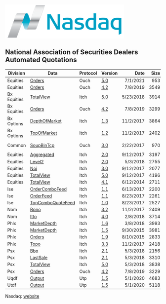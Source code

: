 [![Nasdaq](https://github.com/Open-Markets-Initiative/Directory/blob/main/Organizations/Nasdaq/Images/Logo.png)](https://www.nasdaq.com)


## National Association of Securities Dealers Automated Quotations

| Division | Data | Protocol | Version | Date | Size | [Status][Omi.Glossary.Status] | [Testing][Omi.Glossary.Testing] | Specification |
| --- | --- | --- | --- | ---: | ---: | --- | --- | --- |
|  Equities | [Orders][Nasdaq.Equities.Orders.Ouch.v5.0.Dissector] | Ouch | [5.0][Nasdaq.Equities.Orders.Ouch.v5.0.Dissector] | 7/1/2021 | 953 | [Active][Omi.Glossary.Status.Active] | [Untested][Omi.Glossary.Testing.Untested] | [url][Nasdaq.Equities.Orders.Ouch.v5.0.Url] - [pdf][Nasdaq.Equities.Orders.Ouch.v5.0.Pdf] |
|  Equities | [Orders][Nasdaq.Equities.Orders.Ouch.v4.2.Dissector] | Ouch | [4.2][Nasdaq.Equities.Orders.Ouch.v4.2.Dissector] | 7/8/2019 | 3549 | [Active][Omi.Glossary.Status.Active] | [Untested][Omi.Glossary.Testing.Untested] | [url][Nasdaq.Equities.Orders.Ouch.v4.2.Url] - [pdf][Nasdaq.Equities.Orders.Ouch.v4.2.Pdf] |
| Bx Equities | [TotalView][Nasdaq.Bx.Equities.TotalView.Itch.v5.0.Dissector] | Itch | [5.0][Nasdaq.Bx.Equities.TotalView.Itch.v5.0.Dissector] | 5/23/2018 | 3914 | [Active][Omi.Glossary.Status.Active] | [Untested][Omi.Glossary.Testing.Untested] | [url][Nasdaq.Bx.Equities.TotalView.Itch.v5.0.Url] - [pdf][Nasdaq.Bx.Equities.TotalView.Itch.v5.0.Pdf] |
| Bx Equities | [Orders][Nasdaq.Bx.Equities.Orders.Ouch.v4.2.Dissector] | Ouch | [4.2][Nasdaq.Bx.Equities.Orders.Ouch.v4.2.Dissector] | 7/8/2019 | 3299 | [Active][Omi.Glossary.Status.Active] | [Untested][Omi.Glossary.Testing.Untested] | [url][Nasdaq.Bx.Equities.Orders.Ouch.v4.2.Url] - [pdf][Nasdaq.Bx.Equities.Orders.Ouch.v4.2.Pdf] |
| Bx Options | [DepthOfMarket][Nasdaq.Bx.Options.DepthOfMarket.Itch.v1.3.Dissector] | Itch | [1.3][Nasdaq.Bx.Options.DepthOfMarket.Itch.v1.3.Dissector] | 11/2/2017 | 3864 | [Active][Omi.Glossary.Status.Active] | [Untested][Omi.Glossary.Testing.Untested] | [url][Nasdaq.Bx.Options.DepthOfMarket.Itch.v1.3.Url] - [pdf][Nasdaq.Bx.Options.DepthOfMarket.Itch.v1.3.Pdf] |
| Bx Options | [TopOfMarket][Nasdaq.Bx.Options.TopOfMarket.Itch.v1.2.Dissector] | Itch | [1.2][Nasdaq.Bx.Options.TopOfMarket.Itch.v1.2.Dissector] | 11/2/2017 | 2402 | [Active][Omi.Glossary.Status.Active] | [Untested][Omi.Glossary.Testing.Untested] | [url][Nasdaq.Bx.Options.TopOfMarket.Itch.v1.2.Url] - [pdf][Nasdaq.Bx.Options.TopOfMarket.Itch.v1.2.Pdf] |
| Common | [SoupBinTcp][Nasdaq.Common.SoupBinTcp.Ouch.v3.0.Dissector] | Ouch | [3.0][Nasdaq.Common.SoupBinTcp.Ouch.v3.0.Dissector] | 2/22/2017 | 970 | [Header][Omi.Glossary.Status.Header] | [Tested][Omi.Glossary.Testing.Tested] | [url][Nasdaq.Common.SoupBinTcp.Ouch.v3.0.Url] - [pdf][Nasdaq.Common.SoupBinTcp.Ouch.v3.0.Pdf] |
| Equities | [Aggregated][Nasdaq.Equities.Aggregated.Itch.v2.0.Dissector] | Itch | [2.0][Nasdaq.Equities.Aggregated.Itch.v2.0.Dissector] | 9/12/2017 | 3197 | [Active][Omi.Glossary.Status.Active] | [Untested][Omi.Glossary.Testing.Untested] | [url][Nasdaq.Equities.Aggregated.Itch.v2.0.Url] - [pdf][Nasdaq.Equities.Aggregated.Itch.v2.0.Pdf] |
| Equities | [Level2][Nasdaq.Equities.Level2.Itch.v2.0.Dissector] | Itch | [2.0][Nasdaq.Equities.Level2.Itch.v2.0.Dissector] | 5/3/2018 | 2755 | [Active][Omi.Glossary.Status.Active] | [Untested][Omi.Glossary.Testing.Untested] | [url][Nasdaq.Equities.Level2.Itch.v2.0.Url] - [pdf][Nasdaq.Equities.Level2.Itch.v2.0.Pdf] |
| Equities | [Noi][Nasdaq.Equities.Noi.Itch.v3.0.Dissector] | Itch | [3.0][Nasdaq.Equities.Noi.Itch.v3.0.Dissector] | 9/12/2017 | 2077 | [Active][Omi.Glossary.Status.Active] | [Untested][Omi.Glossary.Testing.Untested] | [url][Nasdaq.Equities.Noi.Itch.v3.0.Url] - [pdf][Nasdaq.Equities.Noi.Itch.v3.0.Pdf] |
| Equities | [TotalView][Nasdaq.Equities.TotalView.Itch.v5.0.Dissector] | Itch | [5.0][Nasdaq.Equities.TotalView.Itch.v5.0.Dissector] | 9/12/2017 | 4196 | [Active][Omi.Glossary.Status.Active] | [Untested][Omi.Glossary.Testing.Untested] | [url][Nasdaq.Equities.TotalView.Itch.v5.0.Url] - [pdf][Nasdaq.Equities.TotalView.Itch.v5.0.Pdf] |
| Equities | [TotalView][Nasdaq.Equities.TotalView.Itch.v4.1.Dissector] | Itch | [4.1][Nasdaq.Equities.TotalView.Itch.v4.1.Dissector] | 6/12/2014 | 2711 | [Deprecated][Omi.Glossary.Status.Deprecated] | [Untested][Omi.Glossary.Testing.Untested] | [url][Nasdaq.Equities.TotalView.Itch.v4.1.Url] - [pdf][Nasdaq.Equities.TotalView.Itch.v4.1.Pdf] |
| Ise | [OrderComboFeed][Nasdaq.Ise.OrderComboFeed.Itch.v1.1.Dissector] | Itch | [1.1][Nasdaq.Ise.OrderComboFeed.Itch.v1.1.Dissector] | 6/13/2017 | 2200 | [Active][Omi.Glossary.Status.Active] | [Verified][Omi.Glossary.Testing.Verified] | [url][Nasdaq.Ise.OrderComboFeed.Itch.v1.1.Url] - [pdf][Nasdaq.Ise.OrderComboFeed.Itch.v1.1.Pdf] |
| Ise | [OrderFeed][Nasdaq.Ise.OrderFeed.Itch.v1.1.Dissector] | Itch | [1.1][Nasdaq.Ise.OrderFeed.Itch.v1.1.Dissector] | 8/23/2017 | 2261 | [Active][Omi.Glossary.Status.Active] | [Untested][Omi.Glossary.Testing.Untested] | [url][Nasdaq.Ise.OrderFeed.Itch.v1.1.Url] - [pdf][Nasdaq.Ise.OrderFeed.Itch.v1.1.Pdf] |
| Ise | [TopComboQuoteFeed][Nasdaq.Ise.TopComboQuoteFeed.Itch.v1.0.Dissector] | Itch | [1.0][Nasdaq.Ise.TopComboQuoteFeed.Itch.v1.0.Dissector] | 8/23/2017 | 2527 | [Active][Omi.Glossary.Status.Active] | [Verified][Omi.Glossary.Testing.Verified] | [url][Nasdaq.Ise.TopComboQuoteFeed.Itch.v1.0.Url] - [pdf][Nasdaq.Ise.TopComboQuoteFeed.Itch.v1.0.Pdf] |
| Nom | [Bono][Nasdaq.Nom.Bono.Itch.v3.2.Dissector] | Itch | [3.2][Nasdaq.Nom.Bono.Itch.v3.2.Dissector] | 11/2/2017 | 2409 | [Active][Omi.Glossary.Status.Active] | [Untested][Omi.Glossary.Testing.Untested] | [url][Nasdaq.Nom.Bono.Itch.v3.2.Url] - [pdf][Nasdaq.Nom.Bono.Itch.v3.2.Pdf] |
| Nom | [Itto][Nasdaq.Nom.Itto.Itch.v4.0.Dissector] | Itch | [4.0][Nasdaq.Nom.Itto.Itch.v4.0.Dissector] | 2/8/2018 | 3714 | [Active][Omi.Glossary.Status.Active] | [Untested][Omi.Glossary.Testing.Untested] | [url][Nasdaq.Nom.Itto.Itch.v4.0.Url] - [pdf][Nasdaq.Nom.Itto.Itch.v4.0.Pdf] |
| Phlx | [MarketDepth][Nasdaq.Phlx.MarketDepth.Itch.v1.6.Dissector] | Itch | [1.6][Nasdaq.Phlx.MarketDepth.Itch.v1.6.Dissector] | 3/8/2018 | 3993 | [Active][Omi.Glossary.Status.Active] | [Untested][Omi.Glossary.Testing.Untested] | [url][Nasdaq.Phlx.MarketDepth.Itch.v1.6.Url] - [pdf][Nasdaq.Phlx.MarketDepth.Itch.v1.6.Pdf] |
| Phlx | [MarketDepth][Nasdaq.Phlx.MarketDepth.Itch.v1.5.Dissector] | Itch | [1.5][Nasdaq.Phlx.MarketDepth.Itch.v1.5.Dissector] | 9/30/2015 | 3981 | [Deprecated][Omi.Glossary.Status.Deprecated] | [Untested][Omi.Glossary.Testing.Untested] | [url][Nasdaq.Phlx.MarketDepth.Itch.v1.5.Url] - [pdf][Nasdaq.Phlx.MarketDepth.Itch.v1.5.Pdf] |
| Phlx | [Orders][Nasdaq.Phlx.Orders.Itch.v1.9.Dissector] | Itch | [1.9][Nasdaq.Phlx.Orders.Itch.v1.9.Dissector] | 8/10/2015 | 2833 | [Active][Omi.Glossary.Status.Active] | [Untested][Omi.Glossary.Testing.Untested] | [url][Nasdaq.Phlx.Orders.Itch.v1.9.Url] - [pdf][Nasdaq.Phlx.Orders.Itch.v1.9.Pdf] |
| Phlx | [Topo][Nasdaq.Phlx.Topo.Itch.v3.3.Dissector] | Itch | [3.3][Nasdaq.Phlx.Topo.Itch.v3.3.Dissector] | 11/2/2017 | 2418 | [Active][Omi.Glossary.Status.Active] | [Untested][Omi.Glossary.Testing.Untested] | [url][Nasdaq.Phlx.Topo.Itch.v3.3.Url] - [pdf][Nasdaq.Phlx.Topo.Itch.v3.3.Pdf] |
| Psx | [Bbo][Nasdaq.Psx.Bbo.Itch.v2.1.Dissector] | Itch | [2.1][Nasdaq.Psx.Bbo.Itch.v2.1.Dissector] | 5/3/2018 | 2156 | [Active][Omi.Glossary.Status.Active] | [Untested][Omi.Glossary.Testing.Untested] | [url][Nasdaq.Psx.Bbo.Itch.v2.1.Url] - [pdf][Nasdaq.Psx.Bbo.Itch.v2.1.Pdf] |
| Psx | [LastSale][Nasdaq.Psx.LastSale.Itch.v2.1.Dissector] | Itch | [2.1][Nasdaq.Psx.LastSale.Itch.v2.1.Dissector] | 5/3/2018 | 3310 | [Active][Omi.Glossary.Status.Active] | [Untested][Omi.Glossary.Testing.Untested] | [url][Nasdaq.Psx.LastSale.Itch.v2.1.Url] - [pdf][Nasdaq.Psx.LastSale.Itch.v2.1.Pdf] |
| Psx | [TotalView][Nasdaq.Psx.TotalView.Itch.v5.0.Dissector] | Itch | [5.0][Nasdaq.Psx.TotalView.Itch.v5.0.Dissector] | 5/3/2018 | 3838 | [Active][Omi.Glossary.Status.Active] | [Untested][Omi.Glossary.Testing.Untested] | [url][Nasdaq.Psx.TotalView.Itch.v5.0.Url] - [pdf][Nasdaq.Psx.TotalView.Itch.v5.0.Pdf] |
| Psx | [Orders][Nasdaq.Psx.Orders.Ouch.v4.2.Dissector] | Ouch | [4.2][Nasdaq.Psx.Orders.Ouch.v4.2.Dissector] | 7/8/2019 | 3229 | [Active][Omi.Glossary.Status.Active] | [Untested][Omi.Glossary.Testing.Untested] | [url][Nasdaq.Psx.Orders.Ouch.v4.2.Url] - [pdf][Nasdaq.Psx.Orders.Ouch.v4.2.Pdf] |
| Uqdf | [Output][Nasdaq.Uqdf.Output.Utp.v1.5.Dissector] | Utp | [1.5][Nasdaq.Uqdf.Output.Utp.v1.5.Dissector] | 5/1/2020 | 4683 | [Active][Omi.Glossary.Status.Active] | [Verified][Omi.Glossary.Testing.Verified] | [url][Nasdaq.Uqdf.Output.Utp.v1.5.Url] - [pdf][Nasdaq.Uqdf.Output.Utp.v1.5.Pdf] |
| Utdf | [Output][Nasdaq.Utdf.Output.Utp.v1.5.Dissector] | Utp | [1.5][Nasdaq.Utdf.Output.Utp.v1.5.Dissector] | 5/1/2020 | 5118 | [Active][Omi.Glossary.Status.Active] | [Untested][Omi.Glossary.Testing.Untested] | [url][Nasdaq.Utdf.Output.Utp.v1.5.Url] - [pdf][Nasdaq.Utdf.Output.Utp.v1.5.Pdf] |


Nasdaq: [website](https://www.nasdaq.com "Go to National Association of Securities Dealers Automated Quotations")


[Omi.Glossary.Status]: https://github.com/Open-Markets-Initiative/Directory/blob/main/Glossary/Status.md "Protocol Deployment Status"
[Omi.Glossary.Status.Active]: https://github.com/Open-Markets-Initiative/Directory/blob/main/Glossary/Status.md "Deployment Status: Protocol is in active production"
[Omi.Glossary.Status.Deprecated]: https://github.com/Open-Markets-Initiative/Directory/blob/main/Glossary/Status.md "Deployment Status: Protocol is no longer in active use"
[Omi.Glossary.Status.Future]: https://github.com/Open-Markets-Initiative/Directory/blob/main/Glossary/Status.md "Deployment Status: Protocol is not yet deployed to an active production environment"
[Omi.Glossary.Status.Unknown]: https://github.com/Open-Markets-Initiative/Directory/blob/main/Glossary/Status.md "Deployment Status: Protocol deployment status is unknown"
[Omi.Glossary.Status.Header]: https://github.com/Open-Markets-Initiative/Directory/blob/main/Glossary/Status.md "Deployment Status: Header only protocol provided for debugging"
[Omi.Glossary.Testing]: https://github.com/Open-Markets-Initiative/Directory/blob/main/Glossary/Testing.md "Protocol Testing Status"
[Omi.Glossary.Testing.Verified]: https://github.com/Open-Markets-Initiative/Directory/blob/main/Glossary/Testing.md "Testing Status: Protocol has been tested on live data"
[Omi.Glossary.Testing.Incomplete]: https://github.com/Open-Markets-Initiative/Directory/blob/main/Glossary/Testing.md "Testing Status: Protocol has been tested on live data but contains known issues"
[Omi.Glossary.Testing.Beta]: https://github.com/Open-Markets-Initiative/Directory/blob/main/Glossary/Testing.md "Testing Status: Protocol has not been tested and structure is speculative"
[Omi.Glossary.Testing.Untested]: https://github.com/Open-Markets-Initiative/Directory/blob/main/Glossary/Testing.md "Testing Status: Protocol has not been tested on live data"

[Nasdaq.Bx.Equities.TotalView.Itch.v5.0.Dissector]: https://github.com/Open-Markets-Initiative/wireshark-lua/blob/main/Nasdaq/Nasdaq.Bx.Equities.TotalView.Itch.v5.0.Script.Dissector.lua "Nasdaq Bx Equities TotalView Itch v5.0 Wireshark Dissector"
[Nasdaq.Bx.Equities.TotalView.Itch.v5.0.Url]: http://www.nasdaqtrader.com/Trader.aspx?id=dpspecs "National Association of Securities Dealers Automated Quotations 5.0 Url"
[Nasdaq.Bx.Equities.TotalView.Itch.v5.0.Pdf]: https://github.com/Open-Markets-Initiative/Directory/blob/main/Organizations/Nasdaq/Specifications/Nasdaq.Bx.Equities.TotalView.Itch.v5.0.pdf "National Association of Securities Dealers Automated Quotations 5.0 Pdf"
[Nasdaq.Bx.Equities.Orders.Ouch.v4.2.Dissector]: https://github.com/Open-Markets-Initiative/wireshark-lua/blob/main/Nasdaq/Nasdaq.Bx.Equities.Orders.Ouch.v4.2.Script.Dissector.lua "Nasdaq Bx Equities Orders Ouch v4.2 Wireshark Dissector"
[Nasdaq.Bx.Equities.Orders.Ouch.v4.2.Url]: https://nasdaqtrader.com/Trader.aspx?id=TradingSpecs "National Association of Securities Dealers Automated Quotations 4.2 Url"
[Nasdaq.Bx.Equities.Orders.Ouch.v4.2.Pdf]: https://github.com/Open-Markets-Initiative/Directory/blob/main/Organizations/Nasdaq/Specifications/Nasdaq.Bx.Equities.Orders.Ouch.v4.2.pdf "National Association of Securities Dealers Automated Quotations 4.2 Pdf"
[Nasdaq.Bx.Options.TopOfMarket.Itch.v1.2.Dissector]: https://github.com/Open-Markets-Initiative/wireshark-lua/blob/main/Nasdaq/Nasdaq.Bx.Options.TopOfMarket.Itch.v1.2.Script.Dissector.lua "Nasdaq Bx Options TopOfMarket Itch v1.2 Wireshark Dissector"
[Nasdaq.Bx.Options.TopOfMarket.Itch.v1.2.Url]: http://www.nasdaqtrader.com/Trader.aspx?id=dpspecs "National Association of Securities Dealers Automated Quotations 1.2 Url"
[Nasdaq.Bx.Options.TopOfMarket.Itch.v1.2.Pdf]: https://github.com/Open-Markets-Initiative/Directory/blob/main/Organizations/Nasdaq/Specifications/Nasdaq.Bx.Options.TopOfMarket.Itch.v1.2.pdf "National Association of Securities Dealers Automated Quotations 1.2 Pdf"
[Nasdaq.Bx.Options.DepthOfMarket.Itch.v1.3.Dissector]: https://github.com/Open-Markets-Initiative/wireshark-lua/blob/main/Nasdaq/Nasdaq.Bx.Options.DepthOfMarket.Itch.v1.3.Script.Dissector.lua "Nasdaq Bx Options DepthOfMarket Itch v1.3 Wireshark Dissector"
[Nasdaq.Bx.Options.DepthOfMarket.Itch.v1.3.Url]: http://www.nasdaqtrader.com/Trader.aspx?id=dpspecs "National Association of Securities Dealers Automated Quotations 1.3 Url"
[Nasdaq.Bx.Options.DepthOfMarket.Itch.v1.3.Pdf]: https://github.com/Open-Markets-Initiative/Directory/blob/main/Organizations/Nasdaq/Specifications/Nasdaq.Bx.Options.DepthOfMarket.Itch.v1.3.pdf "National Association of Securities Dealers Automated Quotations 1.3 Pdf"
[Nasdaq.Ise.OrderComboFeed.Itch.v1.1.Dissector]: https://github.com/Open-Markets-Initiative/wireshark-lua/blob/main/Nasdaq/Nasdaq.Ise.OrderComboFeed.Itch.v1.1.Script.Dissector.lua "Nasdaq Ise OrderComboFeed Itch v1.1 Wireshark Dissector"
[Nasdaq.Ise.OrderComboFeed.Itch.v1.1.Url]: https://business.nasdaq.com/trade/US-Options/Technical-Specifications.html "National Association of Securities Dealers Automated Quotations 1.1 Url"
[Nasdaq.Ise.OrderComboFeed.Itch.v1.1.Pdf]: https://github.com/Open-Markets-Initiative/Directory/blob/main/Organizations/Nasdaq/Specifications/Nasdaq.Ise.OrderComboFeed.Itch.v1.1.pdf "National Association of Securities Dealers Automated Quotations 1.1 Pdf"
[Nasdaq.Ise.OrderFeed.Itch.v1.1.Dissector]: https://github.com/Open-Markets-Initiative/wireshark-lua/blob/main/Nasdaq/Nasdaq.Ise.OrderFeed.Itch.v1.1.Script.Dissector.lua "Nasdaq Ise OrderFeed Itch v1.1 Wireshark Dissector"
[Nasdaq.Ise.OrderFeed.Itch.v1.1.Url]: https://business.nasdaq.com/trade/US-Options/Technical-Specifications.html "National Association of Securities Dealers Automated Quotations 1.1 Url"
[Nasdaq.Ise.OrderFeed.Itch.v1.1.Pdf]: https://github.com/Open-Markets-Initiative/Directory/blob/main/Organizations/Nasdaq/Specifications/Nasdaq.Ise.OrderFeed.Itch.v1.1.pdf "National Association of Securities Dealers Automated Quotations 1.1 Pdf"
[Nasdaq.Ise.TopComboQuoteFeed.Itch.v1.0.Dissector]: https://github.com/Open-Markets-Initiative/wireshark-lua/blob/main/Nasdaq/Nasdaq.Ise.TopComboQuoteFeed.Itch.v1.0.Script.Dissector.lua "Nasdaq Ise TopComboQuoteFeed Itch v1.0 Wireshark Dissector"
[Nasdaq.Ise.TopComboQuoteFeed.Itch.v1.0.Url]: https://business.nasdaq.com/trade/US-Options/Technical-Specifications.html "National Association of Securities Dealers Automated Quotations 1.0 Url"
[Nasdaq.Ise.TopComboQuoteFeed.Itch.v1.0.Pdf]: https://github.com/Open-Markets-Initiative/Directory/blob/main/Organizations/Nasdaq/Specifications/Nasdaq.Ise.TopComboQuoteFeed.Itch.v1.0.pdf "National Association of Securities Dealers Automated Quotations 1.0 Pdf"
[Nasdaq.Nom.Bono.Itch.v3.2.Dissector]: https://github.com/Open-Markets-Initiative/wireshark-lua/blob/main/Nasdaq/Nasdaq.Nom.Bono.Itch.v3.2.Script.Dissector.lua "Nasdaq Nom Bono Itch v3.2 Wireshark Dissector"
[Nasdaq.Nom.Bono.Itch.v3.2.Url]: http://www.nasdaqtrader.com/Trader.aspx?id=DPSpecs#options_q "National Association of Securities Dealers Automated Quotations 3.2 Url"
[Nasdaq.Nom.Bono.Itch.v3.2.Pdf]: https://github.com/Open-Markets-Initiative/Directory/blob/main/Organizations/Nasdaq/Specifications/Nasdaq.Nom.Bono.Itch.v3.2.pdf "National Association of Securities Dealers Automated Quotations 3.2 Pdf"
[Nasdaq.Nom.Itto.Itch.v4.0.Dissector]: https://github.com/Open-Markets-Initiative/wireshark-lua/blob/main/Nasdaq/Nasdaq.Nom.Itto.Itch.v4.0.Script.Dissector.lua "Nasdaq Nom Itto Itch v4.0 Wireshark Dissector"
[Nasdaq.Nom.Itto.Itch.v4.0.Url]: https://business.nasdaq.com/trade/US-Options/Technical-Specifications.html "National Association of Securities Dealers Automated Quotations 4.0 Url"
[Nasdaq.Nom.Itto.Itch.v4.0.Pdf]: https://github.com/Open-Markets-Initiative/Directory/blob/main/Organizations/Nasdaq/Specifications/Nasdaq.Nom.Itto.Itch.v4.0.pdf "National Association of Securities Dealers Automated Quotations 4.0 Pdf"
[Nasdaq.Phlx.MarketDepth.Itch.v1.5.Dissector]: https://github.com/Open-Markets-Initiative/wireshark-lua/blob/main/Nasdaq/Nasdaq.Phlx.MarketDepth.Itch.v1.5.Script.Dissector.lua "Nasdaq Phlx MarketDepth Itch v1.5 Wireshark Dissector"
[Nasdaq.Phlx.MarketDepth.Itch.v1.5.Url]: http://www.phlx.com/Trader.aspx?id=DPSpecs#options_x "National Association of Securities Dealers Automated Quotations 1.5 Url"
[Nasdaq.Phlx.MarketDepth.Itch.v1.5.Pdf]: https://github.com/Open-Markets-Initiative/Directory/blob/main/Organizations/Nasdaq/Specifications/Nasdaq.Phlx.MarketDepth.Itch.v1.5.pdf "National Association of Securities Dealers Automated Quotations 1.5 Pdf"
[Nasdaq.Phlx.MarketDepth.Itch.v1.6.Dissector]: https://github.com/Open-Markets-Initiative/wireshark-lua/blob/main/Nasdaq/Nasdaq.Phlx.MarketDepth.Itch.v1.6.Script.Dissector.lua "Nasdaq Phlx MarketDepth Itch v1.6 Wireshark Dissector"
[Nasdaq.Phlx.MarketDepth.Itch.v1.6.Url]: http://www.phlx.com/Trader.aspx?id=DPSpecs#options_x "National Association of Securities Dealers Automated Quotations 1.6 Url"
[Nasdaq.Phlx.MarketDepth.Itch.v1.6.Pdf]: https://github.com/Open-Markets-Initiative/Directory/blob/main/Organizations/Nasdaq/Specifications/Nasdaq.Phlx.MarketDepth.Itch.v1.6.pdf "National Association of Securities Dealers Automated Quotations 1.6 Pdf"
[Nasdaq.Phlx.Orders.Itch.v1.9.Dissector]: https://github.com/Open-Markets-Initiative/wireshark-lua/blob/main/Nasdaq/Nasdaq.Phlx.Orders.Itch.v1.9.Script.Dissector.lua "Nasdaq Phlx Orders Itch v1.9 Wireshark Dissector"
[Nasdaq.Phlx.Orders.Itch.v1.9.Url]: http://www.phlx.com/Trader.aspx?id=DPSpecs#options_x "National Association of Securities Dealers Automated Quotations 1.9 Url"
[Nasdaq.Phlx.Orders.Itch.v1.9.Pdf]: https://github.com/Open-Markets-Initiative/Directory/blob/main/Organizations/Nasdaq/Specifications/Nasdaq.Phlx.Orders.Itch.v1.9.pdf "National Association of Securities Dealers Automated Quotations 1.9 Pdf"
[Nasdaq.Phlx.Topo.Itch.v3.3.Dissector]: https://github.com/Open-Markets-Initiative/wireshark-lua/blob/main/Nasdaq/Nasdaq.Phlx.Topo.Itch.v3.3.Script.Dissector.lua "Nasdaq Phlx Topo Itch v3.3 Wireshark Dissector"
[Nasdaq.Phlx.Topo.Itch.v3.3.Url]: http://www.phlx.com/Trader.aspx?id=DPSpecs_USDerivatives#topo "National Association of Securities Dealers Automated Quotations 3.3 Url"
[Nasdaq.Phlx.Topo.Itch.v3.3.Pdf]: https://github.com/Open-Markets-Initiative/Directory/blob/main/Organizations/Nasdaq/Specifications/Nasdaq.Phlx.Topo.Itch.v3.3.pdf "National Association of Securities Dealers Automated Quotations 3.3 Pdf"
[Nasdaq.Psx.LastSale.Itch.v2.1.Dissector]: https://github.com/Open-Markets-Initiative/wireshark-lua/blob/main/Nasdaq/Nasdaq.Psx.LastSale.Itch.v2.1.Script.Dissector.lua "Nasdaq Psx LastSale Itch v2.1 Wireshark Dissector"
[Nasdaq.Psx.LastSale.Itch.v2.1.Url]: http://www.nasdaqtrader.com/content/technicalsupport/specifications/dataproducts/PLSSpecification2.1.pdf "National Association of Securities Dealers Automated Quotations 2.1 Url"
[Nasdaq.Psx.LastSale.Itch.v2.1.Pdf]: https://github.com/Open-Markets-Initiative/Directory/blob/main/Organizations/Nasdaq/Specifications/Nasdaq.Psx.LastSale.Itch.v2.1.pdf "National Association of Securities Dealers Automated Quotations 2.1 Pdf"
[Nasdaq.Psx.TotalView.Itch.v5.0.Dissector]: https://github.com/Open-Markets-Initiative/wireshark-lua/blob/main/Nasdaq/Nasdaq.Psx.TotalView.Itch.v5.0.Script.Dissector.lua "Nasdaq Psx TotalView Itch v5.0 Wireshark Dissector"
[Nasdaq.Psx.TotalView.Itch.v5.0.Url]: http://www.nasdaqtrader.com/content/technicalsupport/specifications/dataproducts/PSXTVITCHSpecification.pdf "National Association of Securities Dealers Automated Quotations 5.0 Url"
[Nasdaq.Psx.TotalView.Itch.v5.0.Pdf]: https://github.com/Open-Markets-Initiative/Directory/blob/main/Organizations/Nasdaq/Specifications/Nasdaq.Psx.TotalView.Itch.v5.0.pdf "National Association of Securities Dealers Automated Quotations 5.0 Pdf"
[Nasdaq.Psx.Bbo.Itch.v2.1.Dissector]: https://github.com/Open-Markets-Initiative/wireshark-lua/blob/main/Nasdaq/Nasdaq.Psx.Bbo.Itch.v2.1.Script.Dissector.lua "Nasdaq Psx Bbo Itch v2.1 Wireshark Dissector"
[Nasdaq.Psx.Bbo.Itch.v2.1.Url]: http://nasdaqtrader.com/content/technicalsupport/specifications/dataproducts/PSXbboSpecification2.1.pdf "National Association of Securities Dealers Automated Quotations 2.1 Url"
[Nasdaq.Psx.Bbo.Itch.v2.1.Pdf]: https://github.com/Open-Markets-Initiative/Directory/blob/main/Organizations/Nasdaq/Specifications/Nasdaq.Psx.Bbo.Itch.v2.1.pdf "National Association of Securities Dealers Automated Quotations 2.1 Pdf"
[Nasdaq.Psx.Orders.Ouch.v4.2.Dissector]: https://github.com/Open-Markets-Initiative/wireshark-lua/blob/main/Nasdaq/Nasdaq.Psx.Orders.Ouch.v4.2.Script.Dissector.lua "Nasdaq Psx Orders Ouch v4.2 Wireshark Dissector"
[Nasdaq.Psx.Orders.Ouch.v4.2.Url]: https://nasdaqtrader.com/Trader.aspx?id=TradingSpecs "National Association of Securities Dealers Automated Quotations 4.2 Url"
[Nasdaq.Psx.Orders.Ouch.v4.2.Pdf]: https://github.com/Open-Markets-Initiative/Directory/blob/main/Organizations/Nasdaq/Specifications/Nasdaq.Psx.Orders.Ouch.v4.2.pdf "National Association of Securities Dealers Automated Quotations 4.2 Pdf"
[Nasdaq.Equities.Aggregated.Itch.v2.0.Dissector]: https://github.com/Open-Markets-Initiative/wireshark-lua/blob/main/Nasdaq/Nasdaq.Equities.Aggregated.Itch.v2.0.Script.Dissector.lua "Nasdaq Equities Aggregated Itch v2.0 Wireshark Dissector"
[Nasdaq.Equities.Aggregated.Itch.v2.0.Url]: http://www.nasdaqtrader.com/Trader.aspx?id=dpspecs "National Association of Securities Dealers Automated Quotations 2.0 Url"
[Nasdaq.Equities.Aggregated.Itch.v2.0.Pdf]: https://github.com/Open-Markets-Initiative/Directory/blob/main/Organizations/Nasdaq/Specifications/Nasdaq.Equities.Aggregated.Itch.v2.0.pdf "National Association of Securities Dealers Automated Quotations 2.0 Pdf"
[Nasdaq.Equities.Level2.Itch.v2.0.Dissector]: https://github.com/Open-Markets-Initiative/wireshark-lua/blob/main/Nasdaq/Nasdaq.Equities.Level2.Itch.v2.0.Script.Dissector.lua "Nasdaq Equities Level2 Itch v2.0 Wireshark Dissector"
[Nasdaq.Equities.Level2.Itch.v2.0.Url]: http://www.nasdaqtrader.com/Trader.aspx?id=DPSpecs_USEquities "National Association of Securities Dealers Automated Quotations 2.0 Url"
[Nasdaq.Equities.Level2.Itch.v2.0.Pdf]: https://github.com/Open-Markets-Initiative/Directory/blob/main/Organizations/Nasdaq/Specifications/Nasdaq.Equities.Level2.Itch.v2.0.pdf "National Association of Securities Dealers Automated Quotations 2.0 Pdf"
[Nasdaq.Equities.Noi.Itch.v3.0.Dissector]: https://github.com/Open-Markets-Initiative/wireshark-lua/blob/main/Nasdaq/Nasdaq.Equities.Noi.Itch.v3.0.Script.Dissector.lua "Nasdaq Equities Noi Itch v3.0 Wireshark Dissector"
[Nasdaq.Equities.Noi.Itch.v3.0.Url]: http://www.nasdaqtrader.com/Trader.aspx?id=DPSpecs_USEquities "National Association of Securities Dealers Automated Quotations 3.0 Url"
[Nasdaq.Equities.Noi.Itch.v3.0.Pdf]: https://github.com/Open-Markets-Initiative/Directory/blob/main/Organizations/Nasdaq/Specifications/Nasdaq.Equities.NoiView.Itch.v3.0.pdf "National Association of Securities Dealers Automated Quotations 3.0 Pdf"
[Nasdaq.Equities.Orders.Ouch.v4.2.Dissector]: https://github.com/Open-Markets-Initiative/wireshark-lua/blob/main/Nasdaq/Nasdaq.Equities.Orders.Ouch.v4.2.Script.Dissector.lua "Nasdaq Equities Orders Ouch v4.2 Wireshark Dissector"
[Nasdaq.Equities.Orders.Ouch.v4.2.Url]: https://nasdaqtrader.com/Trader.aspx?id=TradingSpecs "National Association of Securities Dealers Automated Quotations 4.2 Url"
[Nasdaq.Equities.Orders.Ouch.v4.2.Pdf]: https://github.com/Open-Markets-Initiative/Directory/blob/main/Organizations/Nasdaq/Specifications/Nasdaq.Equities.Orders.Ouch.v4.2.pdf "National Association of Securities Dealers Automated Quotations 4.2 Pdf"
[Nasdaq.Equities.Orders.Ouch.v5.0.Dissector]: https://github.com/Open-Markets-Initiative/wireshark-lua/blob/main/Nasdaq/Nasdaq.Equities.Orders.Ouch.v5.0.Script.Dissector.lua "Nasdaq Equities Orders Ouch v5.0 Wireshark Dissector"
[Nasdaq.Equities.Orders.Ouch.v5.0.Url]: https://nasdaqtrader.com/Trader.aspx?id=TradingSpecs "National Association of Securities Dealers Automated Quotations 5.0 Url"
[Nasdaq.Equities.Orders.Ouch.v5.0.Pdf]: https://github.com/Open-Markets-Initiative/Directory/blob/main/Organizations/Nasdaq/Specifications/Nasdaq.Equities.Orders.Ouch.v5.0.Pdf.xml "National Association of Securities Dealers Automated Quotations 5.0 Pdf"
[Nasdaq.Equities.TotalView.Itch.v4.1.Dissector]: https://github.com/Open-Markets-Initiative/wireshark-lua/blob/main/Nasdaq/Nasdaq.Equities.TotalView.Itch.v4.1.Script.Dissector.lua "Nasdaq Equities TotalView Itch v4.1 Wireshark Dissector"
[Nasdaq.Equities.TotalView.Itch.v4.1.Url]: http://www.nasdaqtrader.com/Trader.aspx?id=dpspecs "National Association of Securities Dealers Automated Quotations 4.1 Url"
[Nasdaq.Equities.TotalView.Itch.v4.1.Pdf]: https://github.com/Open-Markets-Initiative/Directory/blob/main/Organizations/Nasdaq/Specifications/Nasdaq.Equities.TotalView.Itch.v4.1.pdf "National Association of Securities Dealers Automated Quotations 4.1 Pdf"
[Nasdaq.Equities.TotalView.Itch.v5.0.Dissector]: https://github.com/Open-Markets-Initiative/wireshark-lua/blob/main/Nasdaq/Nasdaq.Equities.TotalView.Itch.v5.0.Script.Dissector.lua "Nasdaq Equities TotalView Itch v5.0 Wireshark Dissector"
[Nasdaq.Equities.TotalView.Itch.v5.0.Url]: http://www.nasdaqtrader.com/Trader.aspx?id=dpspecs "National Association of Securities Dealers Automated Quotations 5.0 Url"
[Nasdaq.Equities.TotalView.Itch.v5.0.Pdf]: https://github.com/Open-Markets-Initiative/Directory/blob/main/Organizations/Nasdaq/Specifications/Nasdaq.Equities.TotalView.Itch.v5.0.pdf "National Association of Securities Dealers Automated Quotations 5.0 Pdf"
[Nasdaq.Uqdf.Output.Utp.v1.5.Dissector]: https://github.com/Open-Markets-Initiative/wireshark-lua/blob/main/Nasdaq/Nasdaq.Uqdf.Output.Utp.v1.5.Script.Dissector.lua "Nasdaq Uqdf Output Utp v1.5 Wireshark Dissector"
[Nasdaq.Uqdf.Output.Utp.v1.5.Url]: http://www.utpplan.com/technical "National Association of Securities Dealers Automated Quotations 1.5 Url"
[Nasdaq.Uqdf.Output.Utp.v1.5.Pdf]: https://github.com/Open-Markets-Initiative/Directory/blob/main/Organizations/Nasdaq/Specifications/Nasdaq.Utp.Output.v1.5.pdf "National Association of Securities Dealers Automated Quotations 1.5 Pdf"
[Nasdaq.Utdf.Output.Utp.v1.5.Dissector]: https://github.com/Open-Markets-Initiative/wireshark-lua/blob/main/Nasdaq/Nasdaq.Utdf.Output.Utp.v1.5.Script.Dissector.lua "Nasdaq Utdf Output Utp v1.5 Wireshark Dissector"
[Nasdaq.Utdf.Output.Utp.v1.5.Url]: http://www.utpplan.com/technical "National Association of Securities Dealers Automated Quotations 1.5 Url"
[Nasdaq.Utdf.Output.Utp.v1.5.Pdf]: https://github.com/Open-Markets-Initiative/Directory/blob/main/Organizations/Nasdaq/Specifications/Nasdaq.Utp.Output.v1.5.pdf "National Association of Securities Dealers Automated Quotations 1.5 Pdf"
[Nasdaq.Common.SoupBinTcp.Ouch.v3.0.Dissector]: https://github.com/Open-Markets-Initiative/wireshark-lua/blob/main/Nasdaq/Nasdaq.Common.SoupBinTcp.Ouch.v3.0.Script.Dissector.lua "Nasdaq Common SoupBinTcp Ouch v3.0 Wireshark Dissector"
[Nasdaq.Common.SoupBinTcp.Ouch.v3.0.Url]: https://www.nasdaqtrader.com/content/technicalsupport/specifications/dataproducts/soupbintcp.pdf "National Association of Securities Dealers Automated Quotations 3.0 Url"
[Nasdaq.Common.SoupBinTcp.Ouch.v3.0.Pdf]: https://github.com/Open-Markets-Initiative/Directory/blob/main/Organizations/Nasdaq/Specifications/SoupBin.Tcp.v3.0.pdf "National Association of Securities Dealers Automated Quotations 3.0 Pdf"
